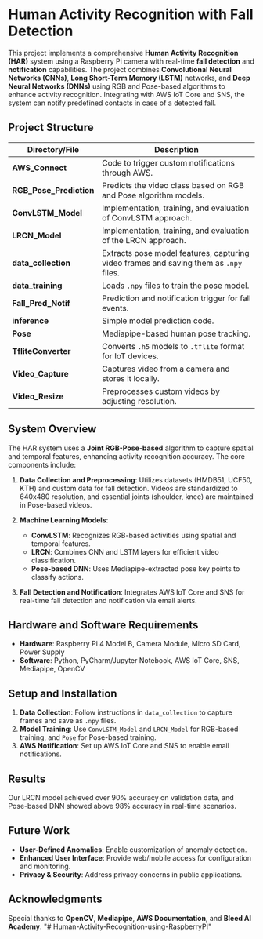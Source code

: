 # Human Activity Recognition with Fall Detection

This project implements a comprehensive **Human Activity Recognition (HAR)** system using a Raspberry Pi camera with real-time **fall detection** and **notification** capabilities. The project combines **Convolutional Neural Networks (CNNs)**, **Long Short-Term Memory (LSTM)** networks, and **Deep Neural Networks (DNNs)** using RGB and Pose-based algorithms to enhance activity recognition. Integrating with AWS IoT Core and SNS, the system can notify predefined contacts in case of a detected fall.

## Project Structure

| Directory/File       | Description |
|----------------------|-------------|
| **AWS_Connect**      | Code to trigger custom notifications through AWS. |
| **RGB_Pose_Prediction** | Predicts the video class based on RGB and Pose algorithm models. |
| **ConvLSTM_Model**   | Implementation, training, and evaluation of ConvLSTM approach. |
| **LRCN_Model**       | Implementation, training, and evaluation of the LRCN approach. |
| **data_collection**  | Extracts pose model features, capturing video frames and saving them as `.npy` files. |
| **data_training**    | Loads `.npy` files to train the pose model. |
| **Fall_Pred_Notif**  | Prediction and notification trigger for fall events. |
| **inference**        | Simple model prediction code. |
| **Pose**             | Mediapipe-based human pose tracking. |
| **TfliteConverter**  | Converts `.h5` models to `.tflite` format for IoT devices. |
| **Video_Capture**    | Captures video from a camera and stores it locally. |
| **Video_Resize**     | Preprocesses custom videos by adjusting resolution. |

## System Overview

The HAR system uses a **Joint RGB-Pose-based** algorithm to capture spatial and temporal features, enhancing activity recognition accuracy. The core components include:

1. **Data Collection and Preprocessing**: Utilizes datasets (HMDB51, UCF50, KTH) and custom data for fall detection. Videos are standardized to 640x480 resolution, and essential joints (shoulder, knee) are maintained in Pose-based videos.
   
2. **Machine Learning Models**:
   - **ConvLSTM**: Recognizes RGB-based activities using spatial and temporal features.
   - **LRCN**: Combines CNN and LSTM layers for efficient video classification.
   - **Pose-based DNN**: Uses Mediapipe-extracted pose key points to classify actions.

3. **Fall Detection and Notification**: Integrates AWS IoT Core and SNS for real-time fall detection and notification via email alerts.

## Hardware and Software Requirements

- **Hardware**: Raspberry Pi 4 Model B, Camera Module, Micro SD Card, Power Supply
- **Software**: Python, PyCharm/Jupyter Notebook, AWS IoT Core, SNS, Mediapipe, OpenCV

## Setup and Installation

1. **Data Collection**: Follow instructions in `data_collection` to capture frames and save as `.npy` files.
2. **Model Training**: Use `ConvLSTM_Model` and `LRCN_Model` for RGB-based training, and `Pose` for Pose-based training.
3. **AWS Notification**: Set up AWS IoT Core and SNS to enable email notifications.

## Results

Our LRCN model achieved over 90% accuracy on validation data, and Pose-based DNN showed above 98% accuracy in real-time scenarios.

## Future Work

- **User-Defined Anomalies**: Enable customization of anomaly detection.
- **Enhanced User Interface**: Provide web/mobile access for configuration and monitoring.
- **Privacy & Security**: Address privacy concerns in public applications.

## Acknowledgments

Special thanks to **OpenCV**, **Mediapipe**, **AWS Documentation**, and **Bleed AI Academy**.
"# Human-Activity-Recognition-using-RaspberryPI" 

